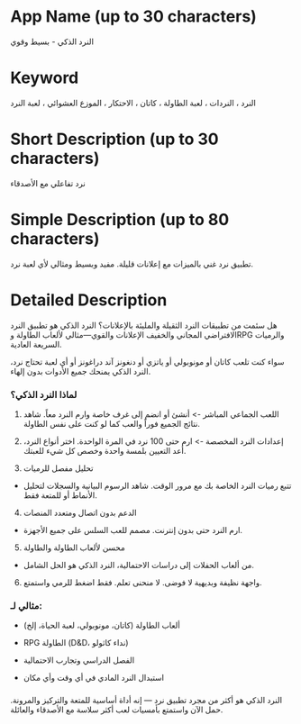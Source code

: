 # App Name (up to 30 characters)
النرد الذكي - بسيط وقوي

# Keyword
النرد ، النردات ، لعبة الطاولة ، كاتان ، الاحتكار ، الموزع العشوائي ، لعبة النرد

# Short Description (up to 30 characters)
نرد تفاعلي مع الأصدقاء

# Simple Description (up to 80 characters)
تطبيق نرد غني بالميزات مع إعلانات قليلة. مفيد وبسيط ومثالي لأي لعبة نرد.

# Detailed Description

هل سئمت من تطبيقات النرد الثقيلة والمليئة بالإعلانات؟
النرد الذكي هو تطبيق النرد الافتراضي المجاني والخفيف الإعلانات والقوي—مثالي لألعاب الطاولة وRPG والرميات السريعة العادية.

سواء كنت تلعب كاتان أو مونوبولي أو ياتزي أو دنغونز آند دراغونز أو أي لعبة تحتاج نرد، النرد الذكي يمنحك جميع الأدوات بدون إلهاء.

### لماذا النرد الذكي؟
1. اللعب الجماعي المباشر
-> أنشئ أو انضم إلى غرف خاصة وارم النرد معاً. شاهد نتائج الجميع فوراً والعب كما لو كنت على نفس الطاولة.

2. إعدادات النرد المخصصة
-> ارم حتى 100 نرد في المرة الواحدة. اختر أنواع النرد، أعد التعيين بلمسة واحدة وخصص كل شيء للعبتك.

3. تحليل مفصل للرميات
- تتبع رميات النرد الخاصة بك مع مرور الوقت. شاهد الرسوم البيانية والسجلات لتحليل الأنماط أو للمتعة فقط.

4. الدعم بدون اتصال ومتعدد المنصات
- ارم النرد حتى بدون إنترنت. مصمم للعب السلس على جميع الأجهزة.

5. محسن لألعاب الطاولة والطاولة
- من ألعاب الحفلات إلى دراسات الاحتمالية، النرد الذكي هو الحل الشامل.

6. واجهة نظيفة وبديهية
لا فوضى. لا منحنى تعلم. فقط اضغط للرمي واستمتع.

### مثالي لـ:
- ألعاب الطاولة (كاتان، مونوبولي، لعبة الحياة، إلخ)

- RPG الطاولة (D&D، نداء كاثولو)

- الفصل الدراسي وتجارب الاحتمالية

- استبدال النرد المادي في أي وقت وأي مكان

###
النرد الذكي هو أكثر من مجرد تطبيق نرد — إنه أداة أساسية للمتعة والتركيز والمرونة.
حمل الآن واستمتع بأمسيات لعب أكثر سلاسة مع الأصدقاء والعائلة. 